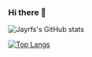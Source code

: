 ### Hi there 👋

![Jayrfs's GitHub stats](https://github-readme-stats.vercel.app/api?username=jayrfs&show_icons=true&theme=radical)

[![Top Langs](https://github-readme-stats.vercel.app/api/top-langs/?username=jayrfs)](https://github.com/anuraghazra/github-readme-stats)



<!--
**jayrfs/jayrfs** is a ✨ _special_ ✨ repository because its `README.md` (this file) appears on your GitHub profile.

Here are some ideas to get you started:

- 🔭 I’m currently working on ...
- 🌱 I’m currently learning ...
- 👯 I’m looking to collaborate on ...
- 🤔 I’m looking for help with ...
- 💬 Ask me about ...
- 📫 How to reach me: ...
- 😄 Pronouns: ...
- ⚡ Fun fact: ...
-->
